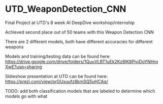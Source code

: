 # UTD_WeaponDetection_CNN
Final Project at UTD's 8 week AI DeepDive workshop/internship

Achieved second place out of 50 teams with this Weapon Detection CNN

There are 2 different models, both have different accuracies for different weapons

Models and training/testing data can be found here: https://drive.google.com/drive/folders/1QuuVLBT1uEk2Kz8IK8PjviDoYNHrqXwE?usp=sharing

Sldieshow presentation at UTD can be found here: https://prezi.com/view/prGUxuufz8kmSQ5uHCAq/

TODO: add both classification models that are labeled to determine which models go with what
